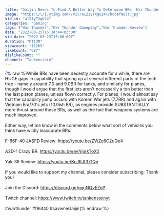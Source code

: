 ```yaml
---
title: "Gaijin Needs To Find A Better Way To Determine BRs [War Thunder]"
image: "https:\/\/i.ytimg.com\/vi\/a121yTXgU24\/hqdefault.jpg"
vid_id: "a121yTXgU24"
categories: "Gaming"
tags: ["War Thunder","War Thunder Gameplay","War Thunder Review"]
date: "2022-03-25T16:34:44+03:00"
vid_date: "2022-03-23T15:00:00Z"
duration: "PT13M"
viewcount: "11265"
likeCount: "687"
dislikeCount: ""
channel: "Tankenstein"
---
```

{% raw %}While BRs have been decently accurate for a while, there are HUGE gaps in capability that spring up at several different parts of the tech tree - namely around 7.0 and 9.0BR for tanks, and similarly for planes, though I would argue that the first jets aren't necessarily a ton better than the last piston planes, unless flown correctly. For planes, I would almost say that the capability jump occurs with Korean War jets (7.7BR) and again with Vietnam Era/70's jets (10.0ish BR), as engines provide SUBSTANTIALLY more thrust around these BRs, as well as the fact that weapons systems are much improved.<br /><br />Either way, let me know in the comments below what sort of vehicles you think have wildly inaccurate BRs.<br /><br />F-86F-40 JASFD Review: <a rel="nofollow" target="blank" href="https://youtu.be/ZWZe6C2uQe4">https://youtu.be/ZWZe6C2uQe4</a><br /><br />A2D-1 Crazy BR: <a rel="nofollow" target="blank" href="https://youtu.be/eyNiprkToX0">https://youtu.be/eyNiprkToX0</a><br /><br />Yak-38 Review: <a rel="nofollow" target="blank" href="https://youtu.be/KcJRJf371Qg">https://youtu.be/KcJRJf371Qg</a><br /><br />If you would like to support my channel, please consider subscribing. Thank you!<br /><br />Join the Discord: <a rel="nofollow" target="blank" href="https://discord.gg/gngNQvEZqP">https://discord.gg/gngNQvEZqP</a><br /><br />Twitch channel: <a rel="nofollow" target="blank" href="https://www.twitch.tv/tankensteinyt">https://www.twitch.tv/tankensteinyt</a><br /><br />#warthunder #f86f40 #savemeGaijin{% endraw %}
